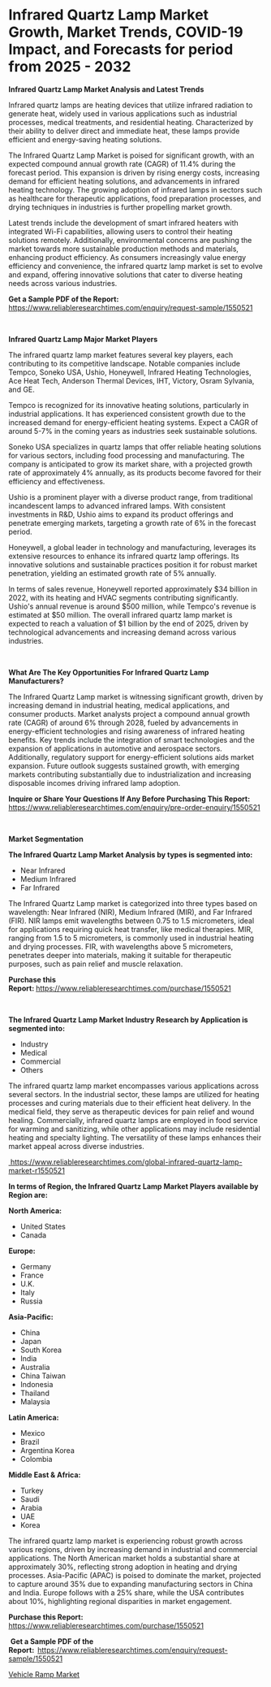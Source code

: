 <p><h1>Infrared Quartz Lamp Market Growth, Market Trends, COVID-19 Impact, and Forecasts for period from 2025 - 2032</h1></p><p><strong>Infrared Quartz Lamp Market Analysis and Latest Trends</strong></p>
<p><p>Infrared quartz lamps are heating devices that utilize infrared radiation to generate heat, widely used in various applications such as industrial processes, medical treatments, and residential heating. Characterized by their ability to deliver direct and immediate heat, these lamps provide efficient and energy-saving heating solutions.</p><p>The Infrared Quartz Lamp Market is poised for significant growth, with an expected compound annual growth rate (CAGR) of 11.4% during the forecast period. This expansion is driven by rising energy costs, increasing demand for efficient heating solutions, and advancements in infrared heating technology. The growing adoption of infrared lamps in sectors such as healthcare for therapeutic applications, food preparation processes, and drying techniques in industries is further propelling market growth.</p><p>Latest trends include the development of smart infrared heaters with integrated Wi-Fi capabilities, allowing users to control their heating solutions remotely. Additionally, environmental concerns are pushing the market towards more sustainable production methods and materials, enhancing product efficiency. As consumers increasingly value energy efficiency and convenience, the infrared quartz lamp market is set to evolve and expand, offering innovative solutions that cater to diverse heating needs across various industries.</p></p>
<p><strong>Get a Sample PDF of the Report:&nbsp;</strong> <a href="https://www.reliableresearchtimes.com/enquiry/request-sample/1550521?utm_campaign=2643&utm_medium=2&utm_source=Github&utm_content=ia&utm_term=08042025&utm_id=infrared-quartz-lamp">https://www.reliableresearchtimes.com/enquiry/request-sample/1550521</a></p>
<p>&nbsp;</p>
<p><strong>Infrared Quartz Lamp Major Market Players</strong></p>
<p><p>The infrared quartz lamp market features several key players, each contributing to its competitive landscape. Notable companies include Tempco, Soneko USA, Ushio, Honeywell, Infrared Heating Technologies, Ace Heat Tech, Anderson Thermal Devices, IHT, Victory, Osram Sylvania, and GE. </p><p>Tempco is recognized for its innovative heating solutions, particularly in industrial applications. It has experienced consistent growth due to the increased demand for energy-efficient heating systems. Expect a CAGR of around 5-7% in the coming years as industries seek sustainable solutions.</p><p>Soneko USA specializes in quartz lamps that offer reliable heating solutions for various sectors, including food processing and manufacturing. The company is anticipated to grow its market share, with a projected growth rate of approximately 4% annually, as its products become favored for their efficiency and effectiveness.</p><p>Ushio is a prominent player with a diverse product range, from traditional incandescent lamps to advanced infrared lamps. With consistent investments in R&D, Ushio aims to expand its product offerings and penetrate emerging markets, targeting a growth rate of 6% in the forecast period.</p><p>Honeywell, a global leader in technology and manufacturing, leverages its extensive resources to enhance its infrared quartz lamp offerings. Its innovative solutions and sustainable practices position it for robust market penetration, yielding an estimated growth rate of 5% annually.</p><p>In terms of sales revenue, Honeywell reported approximately $34 billion in 2022, with its heating and HVAC segments contributing significantly. Ushio's annual revenue is around $500 million, while Tempco's revenue is estimated at $50 million. The overall infrared quartz lamp market is expected to reach a valuation of $1 billion by the end of 2025, driven by technological advancements and increasing demand across various industries.</p></p>
<p>&nbsp;</p>
<p><strong>What Are The Key Opportunities For Infrared Quartz Lamp Manufacturers?</strong></p>
<p><p>The Infrared Quartz Lamp market is witnessing significant growth, driven by increasing demand in industrial heating, medical applications, and consumer products. Market analysts project a compound annual growth rate (CAGR) of around 6% through 2028, fueled by advancements in energy-efficient technologies and rising awareness of infrared heating benefits. Key trends include the integration of smart technologies and the expansion of applications in automotive and aerospace sectors. Additionally, regulatory support for energy-efficient solutions aids market expansion. Future outlook suggests sustained growth, with emerging markets contributing substantially due to industrialization and increasing disposable incomes driving infrared lamp adoption.</p></p>
<p><strong>Inquire or Share Your Questions If Any Before Purchasing This Report:</strong> <a href="https://www.reliableresearchtimes.com/enquiry/pre-order-enquiry/1550521?utm_campaign=2643&utm_medium=2&utm_source=Github&utm_content=ia&utm_term=08042025&utm_id=infrared-quartz-lamp">https://www.reliableresearchtimes.com/enquiry/pre-order-enquiry/1550521</a></p>
<p>&nbsp;</p>
<p><strong>Market Segmentation</strong></p>
<p><strong>The Infrared Quartz Lamp Market Analysis by types is segmented into:</strong></p>
<p><ul><li>Near Infrared</li><li>Medium Infrared</li><li>Far Infrared</li></ul></p>
<p><p>The Infrared Quartz Lamp market is categorized into three types based on wavelength: Near Infrared (NIR), Medium Infrared (MIR), and Far Infrared (FIR). NIR lamps emit wavelengths between 0.75 to 1.5 micrometers, ideal for applications requiring quick heat transfer, like medical therapies. MIR, ranging from 1.5 to 5 micrometers, is commonly used in industrial heating and drying processes. FIR, with wavelengths above 5 micrometers, penetrates deeper into materials, making it suitable for therapeutic purposes, such as pain relief and muscle relaxation.</p></p>
<p><strong>Purchase this Report:&nbsp;</strong><a href="https://www.reliableresearchtimes.com/purchase/1550521?utm_campaign=2643&utm_medium=2&utm_source=Github&utm_content=ia&utm_term=08042025&utm_id=infrared-quartz-lamp">https://www.reliableresearchtimes.com/purchase/1550521</a></p>
<p>&nbsp;</p>
<p><strong>The Infrared Quartz Lamp Market Industry Research by Application is segmented into:</strong></p>
<p><ul><li>Industry</li><li>Medical</li><li>Commercial</li><li>Others</li></ul></p>
<p><p>The infrared quartz lamp market encompasses various applications across several sectors. In the industrial sector, these lamps are utilized for heating processes and curing materials due to their efficient heat delivery. In the medical field, they serve as therapeutic devices for pain relief and wound healing. Commercially, infrared quartz lamps are employed in food service for warming and sanitizing, while other applications may include residential heating and specialty lighting. The versatility of these lamps enhances their market appeal across diverse industries.</p></p>
<p><a href="https://www.reliableresearchtimes.com/global-infrared-quartz-lamp-market-r1550521?utm_campaign=2643&utm_medium=2&utm_source=Github&utm_content=ia&utm_term=08042025&utm_id=infrared-quartz-lamp">&nbsp;https://www.reliableresearchtimes.com/global-infrared-quartz-lamp-market-r1550521</a></p>
<p><strong>In terms of Region, the Infrared Quartz Lamp Market Players available by Region are:</strong></p>
<p>
    <p> <strong> North America: </strong>
        <ul>
            <li>United States</li>
            <li>Canada</li>
        </ul>
        </p> 
    <p> <strong> Europe: </strong>
        <ul>
            <li>Germany</li>
            <li>France</li>
            <li>U.K.</li>
            <li>Italy</li>
            <li>Russia</li>
        </ul>
        </p> 
    <p> <strong> Asia-Pacific: </strong>
        <ul>
            <li>China</li>
            <li>Japan</li>
            <li>South Korea</li>
            <li>India</li>
            <li>Australia</li>
            <li>China Taiwan</li>
            <li>Indonesia</li>
            <li>Thailand</li>
            <li>Malaysia</li>
        </ul>
        </p> 
    <p> <strong> Latin America: </strong>
        <ul>
            <li>Mexico</li>
            <li>Brazil</li>
            <li>Argentina Korea</li>
            <li>Colombia</li>
        </ul>
        </p> 
    <p> <strong> Middle East & Africa: </strong>
        <ul>
            <li>Turkey</li>
            <li>Saudi</li>
            <li>Arabia</li>
            <li>UAE</li>
            <li>Korea</li>
        </ul>
    </p>
    </p>
<p><p>The infrared quartz lamp market is experiencing robust growth across various regions, driven by increasing demand in industrial and commercial applications. The North American market holds a substantial share at approximately 30%, reflecting strong adoption in heating and drying processes. Asia-Pacific (APAC) is poised to dominate the market, projected to capture around 35% due to expanding manufacturing sectors in China and India. Europe follows with a 25% share, while the USA contributes about 10%, highlighting regional disparities in market engagement.</p></p>
<p><strong>Purchase this Report: </strong><a href="https://www.reliableresearchtimes.com/purchase/1550521?utm_campaign=2643&utm_medium=2&utm_source=Github&utm_content=ia&utm_term=08042025&utm_id=infrared-quartz-lamp">https://www.reliableresearchtimes.com/purchase/1550521</a></p>
<p>&nbsp;<strong>Get a Sample PDF of the Report:&nbsp;&nbsp;</strong><a href="https://www.reliableresearchtimes.com/enquiry/request-sample/1550521?utm_campaign=2643&utm_medium=2&utm_source=Github&utm_content=ia&utm_term=08042025&utm_id=infrared-quartz-lamp">https://www.reliableresearchtimes.com/enquiry/request-sample/1550521</a></p>
<p><strong></strong></p>
<p><p><a href="https://github.com/krinerstormy331/Market-Research-Report-List-1/blob/main/vehicle-ramp-market.md?utm_campaign=2643&utm_medium=2&utm_source=Github&utm_content=ia&utm_term=08042025&utm_id=infrared-quartz-lamp">Vehicle Ramp Market</a></p></p>